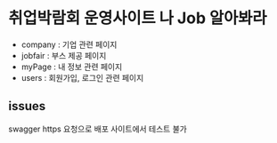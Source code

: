 # 취업박람회 운영사이트 나 Job 알아봐라
- company : 기업 관련 페이지
- jobfair : 부스 제공 페이지
- myPage  : 내 정보 관련 페이지
- users   : 회원가입, 로그인 관련 페이지

## issues
 swagger https 요청으로 배포 사이트에서 테스트 불가
